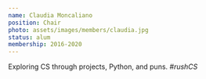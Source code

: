 ```yaml
---
name: Claudia Moncaliano
position: Chair
photo: assets/images/members/claudia.jpg
status: alum
membership: 2016-2020
---
```

Exploring CS through projects, Python, and puns. *#rushCS*
